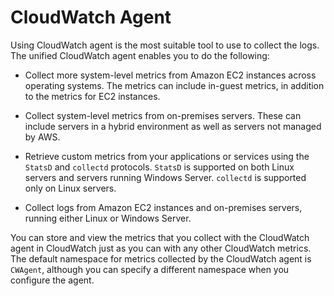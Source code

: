 # CloudWatch Agent

Using CloudWatch agent is the most suitable tool to use to collect the logs. The unified CloudWatch agent enables you to do the following:

* Collect more system-level metrics from Amazon EC2 instances across operating systems. The metrics can include in-guest metrics, in addition to the metrics for EC2 instances.

* Collect system-level metrics from on-premises servers. These can include servers in a hybrid environment as well as servers not managed by AWS.

* Retrieve custom metrics from your applications or services using the `StatsD` and `collectd` protocols. `StatsD` is supported on both Linux servers and servers running Windows Server. `collectd` is supported only on Linux servers.

* Collect logs from Amazon EC2 instances and on-premises servers, running either Linux or Windows Server.

You can store and view the metrics that you collect with the CloudWatch agent in CloudWatch just as you can with any other CloudWatch metrics. The default namespace for metrics collected by the CloudWatch agent is `CWAgent`, although you can specify a different namespace when you configure the agent.
